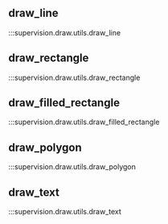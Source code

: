 ## draw_line

:::supervision.draw.utils.draw_line

## draw_rectangle

:::supervision.draw.utils.draw_rectangle

## draw_filled_rectangle

:::supervision.draw.utils.draw_filled_rectangle

## draw_polygon

:::supervision.draw.utils.draw_polygon

## draw_text

:::supervision.draw.utils.draw_text

